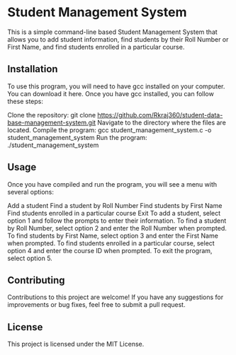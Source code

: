 # Student Management System

This is a simple command-line based Student Management System that allows you to add student information, find students by their Roll Number or First Name, and find students enrolled in a particular course.

## Installation
To use this program, you will need to have gcc installed on your computer. You can download it here. Once you have gcc installed, you can follow these steps:

Clone the repository: git clone https://github.com/Rkraj360/student-data-base-management-system.git
Navigate to the directory where the files are located.
Compile the program: gcc student_management_system.c -o student_management_system
Run the program: ./student_management_system

## Usage
Once you have compiled and run the program, you will see a menu with several options:

Add a student
Find a student by Roll Number
Find students by First Name
Find students enrolled in a particular course
Exit
To add a student, select option 1 and follow the prompts to enter their information. To find a student by Roll Number, select option 2 and enter the Roll Number when prompted. To find students by First Name, select option 3 and enter the First Name when prompted. To find students enrolled in a particular course, select option 4 and enter the course ID when prompted. To exit the program, select option 5.

## Contributing
Contributions to this project are welcome! If you have any suggestions for improvements or bug fixes, feel free to submit a pull request.

## License
This project is licensed under the MIT License.
